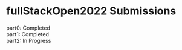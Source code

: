 # fullStackOpen2022 Submissions 
part0: Completed <br />
part1: Completed <br />
part2: In Progress <br />


